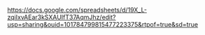 https://docs.google.com/spreadsheets/d/19X_L-zqiIxvAEar3kSXAUIfT37AqmJhz/edit?usp=sharing&ouid=101784799815477223375&rtpof=true&sd=true
